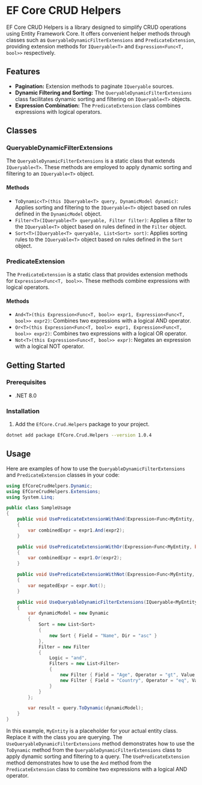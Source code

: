 # EF Core CRUD Helpers

EF Core CRUD Helpers is a library designed to simplify CRUD operations using Entity Framework Core. It offers convenient helper methods through classes such as `QueryableDynamicFilterExtensions` and `PredicateExtension`, providing extension methods for `IQueryable<T>` and `Expression<Func<T, bool>>` respectively.

## Features

- **Pagination:** Extension methods to paginate `IQueryable` sources.
- **Dynamic Filtering and Sorting:** The `QueryableDynamicFilterExtensions` class facilitates dynamic sorting and filtering on `IQueryable<T>` objects.
- **Expression Combination:** The `PredicateExtension` class combines expressions with logical operators.

## Classes

### QueryableDynamicFilterExtensions

The `QueryableDynamicFilterExtensions` is a static class that extends `IQueryable<T>`. These methods are employed to apply dynamic sorting and filtering to an `IQueryable<T>` object.

#### Methods

- `ToDynamic<T>(this IQueryable<T> query, DynamicModel dynamic)`: Applies sorting and filtering to the `IQueryable<T>` object based on rules defined in the `DynamicModel` object.
- `Filter<T>(IQueryable<T> queryable, Filter filter)`: Applies a filter to the `IQueryable<T>` object based on rules defined in the `Filter` object.
- `Sort<T>(IQueryable<T> queryable, List<Sort> sort)`: Applies sorting rules to the `IQueryable<T>` object based on rules defined in the `Sort` object.

### PredicateExtension

The `PredicateExtension` is a static class that provides extension methods for `Expression<Func<T, bool>>`. These methods combine expressions with logical operators.

#### Methods

- `And<T>(this Expression<Func<T, bool>> expr1, Expression<Func<T, bool>> expr2)`: Combines two expressions with a logical AND operator.
- `Or<T>(this Expression<Func<T, bool>> expr1, Expression<Func<T, bool>> expr2)`: Combines two expressions with a logical OR operator.
- `Not<T>(this Expression<Func<T, bool>> expr)`: Negates an expression with a logical NOT operator.

## Getting Started

### Prerequisites

- .NET 8.0

### Installation

1. Add the `EfCore.Crud.Helpers` package to your project.

```bash
dotnet add package EfCore.Crud.Helpers --version 1.0.4
```

## Usage

Here are examples of how to use the `QueryableDynamicFilterExtensions` and `PredicateExtension` classes in your code:

```csharp
using EfCoreCrudHelpers.Dynamic;
using EfCoreCrudHelpers.Extensions;
using System.Linq;

public class SampleUsage
{
    public void UsePredicateExtensionWithAnd(Expression<Func<MyEntity, bool>> expr1, Expression<Func<MyEntity, bool>> expr2)
    {
        var combinedExpr = expr1.And(expr2);
    }

    public void UsePredicateExtensionWithOr(Expression<Func<MyEntity, bool>> expr1, Expression<Func<MyEntity, bool>> expr2)
    {
        var combinedExpr = expr1.Or(expr2);
    }

    public void UsePredicateExtensionWithNot(Expression<Func<MyEntity, bool>> expr)
    {
        var negatedExpr = expr.Not();
    }

    public void UseQueryableDynamicFilterExtensions(IQueryable<MyEntity> query)
    {
        var dynamicModel = new Dynamic
        {
            Sort = new List<Sort>
            {
                new Sort { Field = "Name", Dir = "asc" }
            },
            Filter = new Filter
            {
                Logic = "and",
                Filters = new List<Filter>
                {
                    new Filter { Field = "Age", Operator = "gt", Value = "30" },
                    new Filter { Field = "Country", Operator = "eq", Value = "USA" }
                }
            }
        };

        var result = query.ToDynamic(dynamicModel);
    }
}
```

In this example, `MyEntity` is a placeholder for your actual entity class. Replace it with the class you are querying. The `UseQueryableDynamicFilterExtensions` method demonstrates how to use the `ToDynamic` method from the `QueryableDynamicFilterExtensions` class to apply dynamic sorting and filtering to a query. The `UsePredicateExtension` method demonstrates how to use the `And` method from the `PredicateExtension` class to combine two expressions with a logical AND operator.